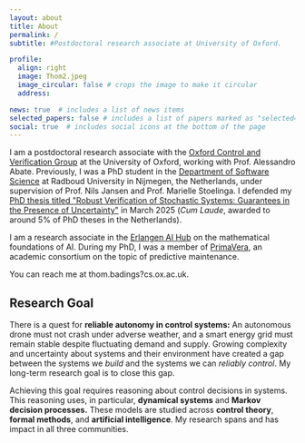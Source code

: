 ```yaml
---
layout: about
title: About
permalink: /
subtitle: #Postdoctoral research associate at University of Oxford.

profile:
  align: right
  image: Thom2.jpeg
  image_circular: false # crops the image to make it circular
  address:

news: true  # includes a list of news items
selected_papers: false # includes a list of papers marked as "selected={true}"
social: true  # includes social icons at the bottom of the page
---
```


I am a postdoctoral research associate with the [Oxford Control and Verification Group](https://oxcav.web.ox.ac.uk/) at the University of Oxford, working with Prof. Alessandro Abate.
Previously, I was a PhD student in the [Department of Software Science](https://sws.cs.ru.nl/) at Radboud University in Nijmegen, the Netherlands, under supervision of Prof. Nils Jansen and Prof. Marielle Stoelinga. 
I defended my [PhD thesis titled "Robust Verification of Stochastic Systems: Guarantees in the Presence of Uncertainty"](/assets/pdf/Badings_PhD_Thesis.pdf) in March 2025 (*Cum Laude*, awarded to around 5% of PhD theses in the Netherlands).

I am a research associate in the [Erlangen AI Hub](https://erlangenhub.ox.ac.uk/) on the mathematical foundations of AI.
During my PhD, I was a member of [PrimaVera](https://primavera-project.com/), an academic consortium on the topic of predictive maintenance.

You can reach me at thom.badings?cs.ox.ac.uk.

Research Goal
------

There is a quest for **reliable autonomy in control systems:** An autonomous drone must not crash under adverse weather, and a smart energy grid must remain stable despite fluctuating demand and supply. 
Growing complexity and uncertainty about systems and their environment have created a gap between the systems we *build* and the systems we can *reliably control*. 
My long-term research goal is to close this gap.

Achieving this goal requires reasoning about control decisions in systems. 
This reasoning uses, in particular, **dynamical systems** and **Markov decision processes.**
These models are studied across **control theory**, **formal methods**, and **artificial intelligence**. 
My research spans and has impact in all three communities. 